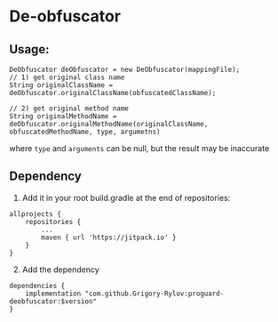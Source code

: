 # De-obfuscator
## Usage:
```
DeObfuscator deObfuscator = new DeObfuscator(mappingFile);
// 1) get original class name
String originalClassName = deObfuscator.originalClassName(obfuscatedClassName);

// 2) get original method name
String originalMethodName = deObfuscator.originalMethodName(originalClassName, obfuscatedMethodName, type, argumetns)
```
where `type` and `arguments` can be null, but the result may be inaccurate


## Dependency
1. Add it in your root build.gradle at the end of repositories:
```
allprojects {
    repositories {
        ...
        maven { url 'https://jitpack.io' }
	}
}
```

2. Add the dependency
```
dependencies {
    implementation "com.github.Grigory-Rylov:proguard-deobfuscator:$version"
}
```
